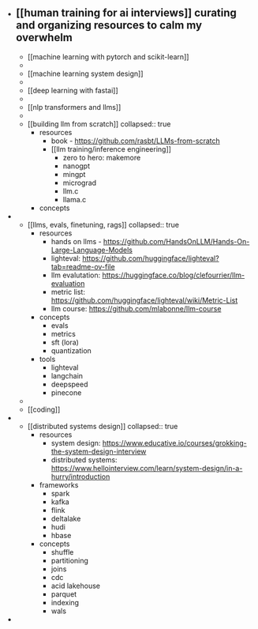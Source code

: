 - [[human training for ai interviews]] curating and organizing resources to calm my overwhelm
	-
	- [[machine learning with pytorch and scikit-learn]]
	-
	- [[machine learning system design]]
	-
	- [[deep learning with fastai]]
	-
	- [[nlp transformers and llms]]
	-
	- [[building llm from scratch]]
	  collapsed:: true
		- resources
			- book - https://github.com/rasbt/LLMs-from-scratch
			- [[llm training/inference engineering]]
				- zero to hero: makemore
				- nanogpt
				- mingpt
				- micrograd
				- llm.c
				- llama.c
		- concepts
-
	- [[llms, evals, finetuning, rags]]
	  collapsed:: true
		- resources
			- hands on llms - https://github.com/HandsOnLLM/Hands-On-Large-Language-Models
			- lighteval: https://github.com/huggingface/lighteval?tab=readme-ov-file
			- llm evalutation: https://huggingface.co/blog/clefourrier/llm-evaluation
			- metric list: https://github.com/huggingface/lighteval/wiki/Metric-List
			- llm course: https://github.com/mlabonne/llm-course
		- concepts
			- evals
			- metrics
			- sft (lora)
			- quantization
		- tools
			- lighteval
			- langchain
			- deepspeed
			- pinecone
	-
	- [[coding]]
-
	- [[distributed systems design]]
	  collapsed:: true
		- resources
			- system design: https://www.educative.io/courses/grokking-the-system-design-interview
			- distributed systems: https://www.hellointerview.com/learn/system-design/in-a-hurry/introduction
		- frameworks
			- spark
			- kafka
			- flink
			- deltalake
			- hudi
			- hbase
		- concepts
			- shuffle
			- partitioning
			- joins
			- cdc
			- acid lakehouse
			- parquet
			- indexing
			- wals
-